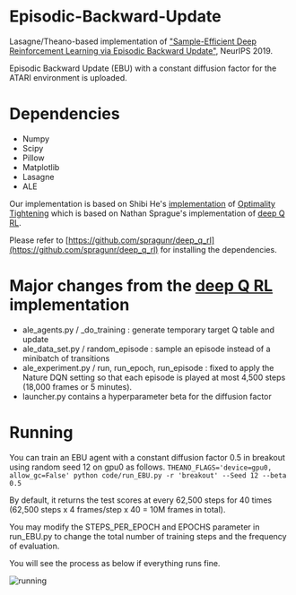 # Episodic-Backward-Update
Lasagne/Theano-based implementation of ["Sample-Efficient Deep Reinforcement Learning via Episodic Backward Update"](https://arxiv.org/abs/1805.12375), NeurIPS 2019.

Episodic Backward Update (EBU) with a constant diffusion factor for the ATARI environment is uploaded.

# Dependencies
* Numpy
* Scipy
* Pillow
* Matplotlib
* Lasagne
* ALE

Our implementation is based on Shibi He's [implementation](https://github.com/ShibiHe/Q-Optimality-Tightening) of [Optimality Tightening](https://arxiv.org/abs/1611.01606) which is based on Nathan Sprague's implementation of [deep Q RL](https://github.com/spragunr/deep_q_rl).

Please refer to [https://github.com/spragunr/deep_q_rl](https://github.com/spragunr/deep_q_rl) for installing the dependencies.

# Major changes from the [deep Q RL](https://github.com/spragunr/deep_q_rl) implementation
* ale_agents.py / _do_training : generate temporary target Q table and update
* ale_data_set.py / random_episode : sample an episode instead of a minibatch of transitions
* ale_experiment.py / run, run_epoch, run_episode : fixed to apply the Nature DQN setting so that each episode is played at most 4,500 steps (18,000 frames or 5 minutes).
* launcher.py contains a hyperparameter beta for the diffusion factor

# Running
You can train an EBU agent with a constant diffusion factor 0.5 in breakout using random seed 12 on gpu0 as follows.
`THEANO_FLAGS='device=gpu0, allow_gc=False' python code/run_EBU.py -r 'breakout' --Seed 12 --beta 0.5`

By default, it returns the test scores at every 62,500 steps for 40 times (62,500 steps x 4 frames/step x 40 = 10M frames in total).

You may modify the STEPS_PER_EPOCH and EPOCHS parameter in run_EBU.py to change the total number of training steps and the frequency of evaluation.

You will see the process as below if everything runs fine.

![running](https://user-images.githubusercontent.com/26214784/65491773-aac10200-deea-11e9-9b5c-6c80c41c178e.png)
